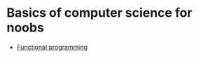 # Basics of computer science for noobs

- [Functional programming](https://www.lihaoyi.com/post/WhatsFunctionalProgrammingAllAbout.html)